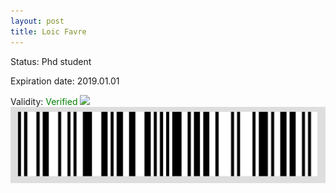 ```yaml
---
layout: post
title: Loic Favre
---
```


Status: Phd student

Expiration date: 2019.01.01

Validity: <font color="green"> Verified</font> 
![](/members/img/Loic_Favre.png)
![](/members/img/bar.png)
